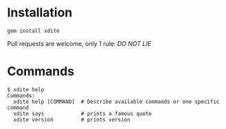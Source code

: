 Installation
============

```
gem install xdite
```

Pull requests are welcome, only 1 rule: *DO NOT LIE*

Commands
========

```
$ xdite help
Commands:
  xdite help [COMMAND]  # Describe available commands or one specific command
  xdite says            # prints a famous quote
  xdite version         # prints version
```